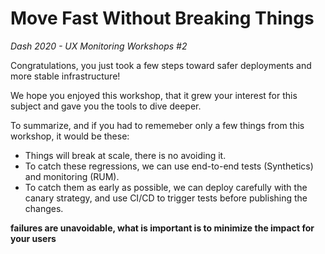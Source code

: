 # Move Fast Without Breaking Things
_Dash 2020 - UX Monitoring Workshops #2_

Congratulations, you just took a few steps toward safer deployments and more stable infrastructure!

We hope you enjoyed this workshop, that it grew your interest for this subject and gave you the tools to dive deeper.

To summarize, and if you had to rememeber only a few things from this workshop, it would be these:

- Things will break at scale, there is no avoiding it.
- To catch these regressions, we can use end-to-end tests (Synthetics) and monitoring (RUM).
- To catch them as early as possible, we can deploy carefully with the canary strategy, and use CI/CD to trigger tests before publishing the changes.

**failures are unavoidable, what is important is to minimize the impact for your users**